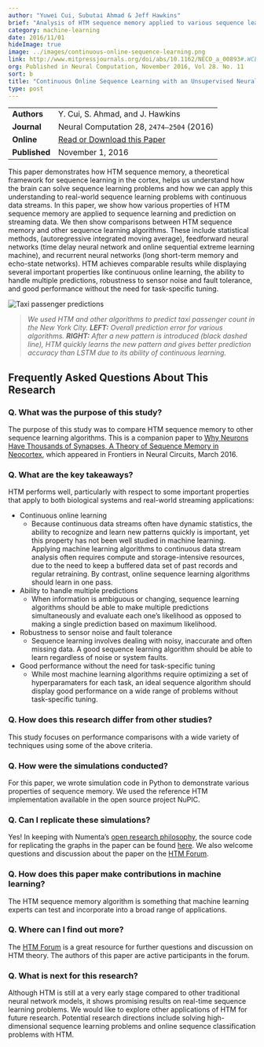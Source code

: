 ```yaml
---
author: "Yuwei Cui, Subutai Ahmad & Jeff Hawkins"
brief: "Analysis of HTM sequence memory applied to various sequence learning and prediction problems. Written with a machine learning perspective, the paper contains some comparisons to statistical and Deep Learning techniques."
category: machine-learning
date: 2016/11/01
hideImage: true
image: ../images/continuous-online-sequence-learning.png
link: http://www.mitpressjournals.org/doi/abs/10.1162/NECO_a_00893#.WCEj8uErI18
org: Published in Neural Computation, November 2016, Vol 28. No. 11
sort: b
title: "Continuous Online Sequence Learning with an Unsupervised Neural Network Model"
type: post
---
```


| | |
|-|-|
| **Authors** | Y. Cui, S. Ahmad, and J. Hawkins |
| **Journal** | Neural Computation 28, `2474–2504` (2016) |
| **Online** | [Read or Download this Paper][1] |
| **Published** | November 1, 2016 |

This paper demonstrates how HTM sequence memory, a theoretical
framework for sequence learning in the cortex, helps us understand how the brain
can solve sequence learning problems and how we can apply this understanding to
real-world sequence learning problems with continuous data streams. In this
paper, we show how various properties of HTM sequence memory are applied to
sequence learning and prediction on streaming data. We then show comparisons
between HTM sequence memory and other sequence learning algorithms. These
include statistical methods, (autoregressive integrated moving average),
feedforward neural networks (time delay neural network and online sequential
extreme learning machine), and recurrent neural networks (long short-term memory
and echo-state networks). HTM achieves comparable results while displaying
several important properties like continuous online learning, the ability to
handle multiple predictions, robustness to sensor noise and fault tolerance, and
good performance without the need for task-specific tuning.

![Taxi passenger predictions](../images/continuous-online-sequence-learning.png)
> *We used HTM and other algorithms to predict taxi
  passenger count in the New York City.
  **LEFT:** Overall prediction error for various algorithms.
  **RIGHT:** After a new pattern is introduced (black dashed line), HTM quickly
  learns the new pattern and gives better prediction accuracy than LSTM due to
  its ability of continuous learning.*

## Frequently Asked Questions About This Research

### Q. What was the purpose of this study?

The purpose of this study was to compare HTM sequence memory to other sequence
learning algorithms. This is a companion paper to
[Why Neurons Have Thousands of Synapses, A Theory of Sequence Memory in Neocortex][2],
which appeared in Frontiers in Neural Circuits, March 2016.

### Q. What are the key takeaways?

HTM performs well, particularly with respect to some important properties that apply
to both biological systems and real-world streaming applications:

* Continuous online learning
  * Because continuous data streams often have dynamic statistics, the ability
    to recognize and learn new patterns quickly is important, yet this property
    has not been well studied in machine learning. Applying machine learning
    algorithms to continuous data stream analysis often requires compute and
    storage-intensive resources, due to the need to keep a buffered data set of
    past records and regular retraining. By contrast, online sequence learning
    algorithms should learn in one pass.
* Ability to handle multiple predictions
  * When information is ambiguous or changing, sequence learning algorithms
    should be able to make multiple predictions simultaneously and evaluate each
    one’s likelihood as opposed to making a single prediction based on maximum
    likelihood.
* Robustness to sensor noise and fault tolerance
  * Sequence learning involves dealing with noisy, inaccurate and often missing
    data. A good sequence learning algorithm should be able to learn regardless
    of noise or system faults.
* Good performance without the need for task-specific tuning
  * While most machine learning algorithms require optimizing a set of
    hyperparamaters for each task, an ideal sequence algorithm should display
    good performance on a wide range of problems without task-specific tuning.

### Q. How does this research differ from other studies?

This study focuses on performance comparisons with a wide variety of techniques
using some of the above criteria.

### Q. How were the simulations conducted?

For this paper, we wrote simulation code in Python to demonstrate various
properties of sequence memory. We used the reference HTM implementation
available in the open source project NuPIC.

### Q. Can I replicate these simulations?

Yes! In keeping with Numenta’s [open research philosophy][3], the source code
for replicating the graphs in the paper can be found [here][4]. We also welcome
questions and discussion about the paper on the [HTM Forum][5].

### Q. How does this paper make contributions in machine learning?

The HTM sequence memory algorithm is something that machine learning experts can
test and incorporate into a broad range of applications.

### Q. Where can I find out more?

The [HTM Forum][5] is a great resource for further questions and discussion on
HTM theory. The authors of this paper are active participants in the forum.

### Q. What is next for this research?

Although HTM is still at a very early stage compared to other traditional neural
network models, it shows promising results on real-time sequence learning
problems. We would like to explore other applications of HTM for future
research. Potential research directions include solving high-dimensional
sequence learning problems and online sequence classification problems with HTM.

[1]: http://www.mitpressjournals.org/doi/abs/10.1162/NECO_a_00893#.WCEj8uErI18
[2]: http://journal.frontiersin.org/article/10.3389/fncir.2016.00023/full
[3]: http://numenta.com/blog/2014/09/17/increasing-research-transparency/
[4]: https://github.com/numenta/nupic.research/tree/master/projects/sequence_prediction
[5]: https://discourse.numenta.org/
